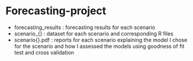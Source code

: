 # Forecasting-project

- forecasting_results : forecasting results for each scenario
- scenario_{} : dataset for each scenario and corresponding R files
- scenario{}.pdf : reports for each scenario explaining the model I chose for the scenario and how I assessed the models using goodness of 
                    fit test and cross validation
